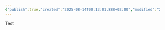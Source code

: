 ```yaml
---
{"publish":true,"created":"2025-08-14T00:13:01.888+02:00","modified":"2025-08-14T00:37:02.892+02:00","cssclasses":""}
---
```


Test